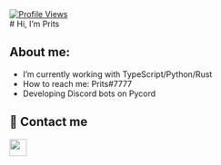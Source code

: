 <div align="left">
    <a href="https://github.com/Prits001"> <img src="https://komarev.com/ghpvc/?username=Prits001&style=flat" alt="Profile Views"/> </a>
</div>
# Hi, I’m Prits

## About me:
- I’m currently working with TypeScript/Python/Rust
- How to reach me: Prits#7777
- Developing Discord bots on Pycord
## 👥 Contact me
<p>
<a href="https://www.discord.com/users/478869660851372062"><img src="https://img.shields.io/badge/Discord-%237289DA.svg?style=for-the-badge&logo=discord&logoColor=white" style="margin-bottom: 4px;" height="30px"></a>
</p>
